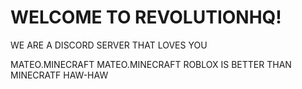 # WELCOME TO REVOLUTIONHQ!
WE ARE A DISCORD SERVER THAT LOVES YOU

MATEO.MINECRAFT
MATEO.MINECRAFT
ROBLOX IS BETTER THAN MINECRATF HAW-HAW
